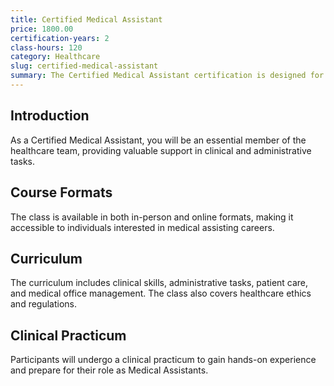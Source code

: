```yaml
---
title: Certified Medical Assistant
price: 1800.00
certification-years: 2
class-hours: 120
category: Healthcare
slug: certified-medical-assistant
summary: The Certified Medical Assistant certification is designed for individuals pursuing a career in medical assisting. This comprehensive class covers clinical and administrative skills, patient care, and medical office management. It equips candidates with the skills needed to provide healthcare support in clinical and administrative settings.
---
```


## Introduction

As a Certified Medical Assistant, you will be an essential member of the healthcare team, providing valuable support in clinical and administrative tasks.

## Course Formats

The class is available in both in-person and online formats, making it accessible to individuals interested in medical assisting careers.

## Curriculum

The curriculum includes clinical skills, administrative tasks, patient care, and medical office management. The class also covers healthcare ethics and regulations.

## Clinical Practicum

Participants will undergo a clinical practicum to gain hands-on experience and prepare for their role as Medical Assistants.

